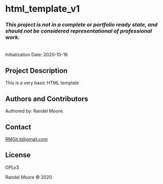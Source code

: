 # html_template_v1
### _This project is not in a complete or portfolio ready state, and should not be considered representational of professional work._<br><br>
Initialization Date: 2020-10-16
## Project Description
This is a very basic HTML template
## Authors and Contributors
Authored by: Randel Moore.

## Contact
RMGit.it@gmail.com

## License

GPLv3

Randel Moore © 2020
